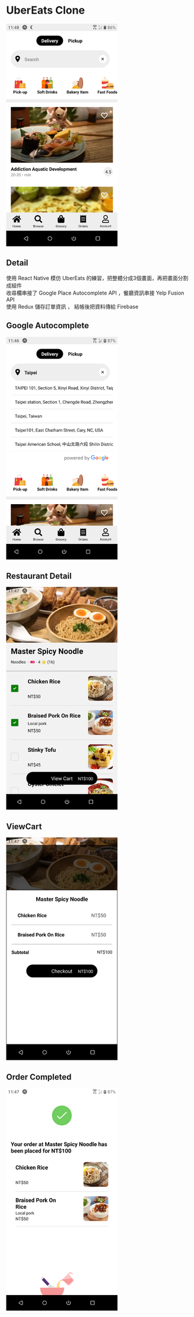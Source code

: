 # UberEats Clone

<img src=/preview/Home.png width=300 />

## Detail

使用 React Native 模仿 UberEats 的練習，把整體分成3個畫面，再把畫面分割成組件  
收尋欄串接了 Google Place Autocomplete API ，餐廳資訊串接 Yelp Fusion API   
使用 Redux 儲存訂單資訊 ， 結帳後把資料傳給 Firebase

## Google Autocomplete

<img src=/preview/GoogleAutoComplete.png width=300 />

## Restaurant Detail

<img src=/preview/RestaurantDetail.png width=300 />

## ViewCart

<img src=/preview/ViewCart.png width=300 />

## Order Completed

<img src=/preview/OrderCompleted.png width=300 />
